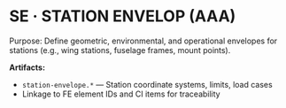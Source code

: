 # SE · STATION ENVELOP (AAA)

Purpose: Define geometric, environmental, and operational envelopes for stations (e.g., wing stations, fuselage frames, mount points).

**Artifacts:**
- `station-envelope.*` — Station coordinate systems, limits, load cases
- Linkage to FE element IDs and CI items for traceability